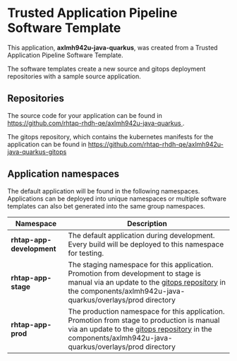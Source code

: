 # Trusted Application Pipeline Software Template

This application, **axlmh942u-java-quarkus**, was created from a Trusted Application Pipeline Software Template.

The software templates create a new source and gitops deployment repositories with a sample source application. 

## Repositories

The source code for your application can be found in [https://github.com/rhtap-rhdh-qe/axlmh942u-java-quarkus ](https://github.com/rhtap-rhdh-qe/axlmh942u-java-quarkus ).
 
The gitops repository, which contains the kubernetes manifests for the application can be found in 
[https://github.com/rhtap-rhdh-qe/axlmh942u-java-quarkus-gitops ](https://github.com/rhtap-rhdh-qe/axlmh942u-java-quarkus-gitops ) 

## Application namespaces 

The default application will be found in the following namespaces. Applications can be deployed into unique namespaces or multiple software templates can also bet generated into the same group namespaces.  

|  Namespace   |  Description   |  
| -------- | -------- |   
| **rhtap-app-development** | The default application during development. Every build will be deployed to this namespace for testing. | 
| **rhtap-app-stage** | The staging namespace for this application. Promotion from development to stage is manual via an update to the [gitops repository](https://github.com/rhtap-rhdh-qe/axlmh942u-java-quarkus-gitops ) in the components/axlmh942u-java-quarkus/overlays/prod directory |  
| **rhtap-app-prod** | The production namespace for this application. Promotion from stage to production is manual via an update to the [gitops repository](https://github.com/rhtap-rhdh-qe/axlmh942u-java-quarkus-gitops ) in the components/axlmh942u-java-quarkus/overlays/prod directory | 